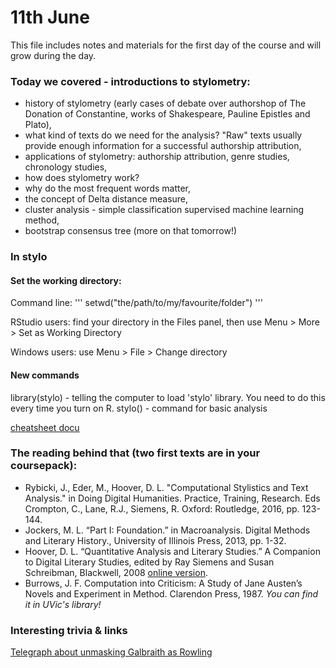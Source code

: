 # 11th June

This file includes notes and materials for the first day of the course and will grow during the day.

### Today we covered - introductions to stylometry:
* history of stylometry (early cases of debate over authorshop of The Donation of Constantine, works of Shakespeare, Pauline Epistles and Plato),
* what kind of texts do we need for the analysis? "Raw" texts usually provide enough information for a successful authorship attribution,
* applications of stylometry: authorship attribution, genre studies, chronology studies,
* how does stylometry work?
* why do the most frequent words matter,
* the concept of Delta distance measure,
* cluster analysis - simple classification supervised machine learning method,
* bootstrap consensus tree (more on that tomorrow!)

### In stylo
#### Set the working directory:

Command line: 
'''
setwd("the/path/to/my/favourite/folder")
'''

RStudio users: find your directory in the Files panel, then use Menu > More > Set as Working Directory

Windows users: use Menu > File > Change directory

#### New commands
library(stylo) - telling the computer to load 'stylo' library. You need to do this every time you turn on R.
stylo() - command for basic analysis

[cheatsheet docu](https://github.com/JoannaBy/stylo_nutshell)


### The reading behind that (two first texts are in your coursepack):
* Rybicki, J., Eder, M., Hoover, D. L. "Computational Stylistics and Text Analysis." in Doing Digital Humanities. Practice, Training, Research. Eds Crompton, C., Lane, R.J., Siemens, R. Oxford: Routledge, 2016, pp. 123-144.
* Jockers, M. L. “Part I: Foundation.” in Macroanalysis. Digital Methods and Literary History., University of Illinois Press, 2013, pp. 1-32.
* Hoover, D. L. “Quantitative Analysis and Literary Studies.” A Companion to Digital Literary Studies, edited by Ray Siemens and Susan Schreibman, Blackwell, 2008 [online version](http://digitalhumanities.org:3030/companion/view?docId=blackwell/9781405148641/9781405148641.xml&chunk.id=ss1-6-9&toc.depth=1&toc.id=ss1-6-9&brand=9781405148641_brand). 
* Burrows, J. F. Computation into Criticism: A Study of Jane Austen’s Novels and Experiment in Method. Clarendon Press, 1987. *You can find it in UVic's library!*

### Interesting trivia & links
[Telegraph about unmasking Galbraith as Rowling](https://www.telegraph.co.uk/culture/books/10192275/JK-Rowling-unmasked-the-lawyer-the-wife-her-tweet-and-a-furious-author.html)


